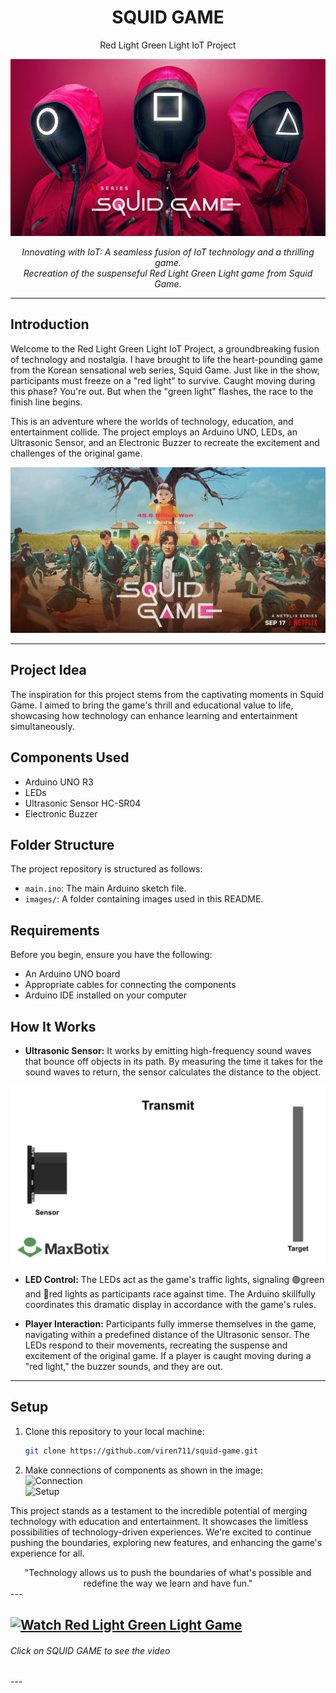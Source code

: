 <h1 align="center">SQUID GAME</h1>
<p align="center">Red Light Green Light IoT Project</p>

![SQUID GAME](images/squid-game.jpg)

<p align="center">
  <em>Innovating with IoT: A seamless fusion of IoT technology and a thrilling game.</em>
  <br>
  <em>Recreation of the suspenseful Red Light Green Light game from Squid Game.</em>
</p>

---

## Introduction

Welcome to the Red Light Green Light IoT Project, a groundbreaking fusion of technology and nostalgia. I have brought to life the heart-pounding game from the Korean sensational web series, Squid Game. Just like in the show, participants must freeze on a "red light" to survive. Caught moving during this phase? You're out. But when the "green light" flashes, the race to the finish line begins.


This is an adventure where the worlds of technology, education, and entertainment collide. The project employs an Arduino UNO, LEDs, an Ultrasonic Sensor, and an Electronic Buzzer to recreate the excitement and challenges of the original game.

![Red Light Green Light](images/red-light-green-light.jpg)

---

## Project Idea

The inspiration for this project stems from the captivating moments in Squid Game. I aimed to bring the game's thrill and educational value to life, showcasing how technology can enhance learning and entertainment simultaneously.

## Components Used

- Arduino UNO R3
- LEDs
- Ultrasonic Sensor HC-SR04
- Electronic Buzzer

## Folder Structure

The project repository is structured as follows:

- `main.ino`: The main Arduino sketch file.
- `images/`: A folder containing images used in this README.

## Requirements

Before you begin, ensure you have the following:

- An Arduino UNO board
- Appropriate cables for connecting the components
- Arduino IDE installed on your computer

## How It Works

- **Ultrasonic Sensor:** It works by emitting high-frequency sound waves that bounce off objects in its path. By measuring the time it takes for the sound waves to return, the sensor calculates the distance to the object.

![Ultrasonic Sensor](images/ultrasonic-sensor.webp)

- **LED Control:** The LEDs act as the game's traffic lights, signaling 🟢green and 🔴red lights as participants race against time. The Arduino skillfully coordinates this dramatic display in accordance with the game's rules.

- **Player Interaction:** Participants fully immerse themselves in the game, navigating within a predefined distance of the Ultrasonic sensor. The LEDs respond to their movements, recreating the suspense and excitement of the original game. If a player is caught moving during a "red light," the buzzer sounds, and they are out.

---

## Setup

1. Clone this repository to your local machine:

   ```bash
   git clone https://github.com/viren711/squid-game.git

2. Make connections of components as shown in the image:
   <br>
   ![Connection](images/connection.jpg)
   <br>
   ![Setup](images/setup.jpg)

This project stands as a testament to the incredible potential of merging technology with education and entertainment. It showcases the limitless possibilities of technology-driven experiences. We're excited to continue pushing the boundaries, exploring new features, and enhancing the game's experience for all.

<div align="center">
  "Technology allows us to push the boundaries of what's possible and redefine the way we learn and have fun."
</div>
---

[![Watch Red Light Green Light Game](images/squid.jpg)](https://www.youtube.com/watch?v=sH4Y450PSVM)
-
<h6 align=left>Click on SQUID GAME to see the video</h6>
---
